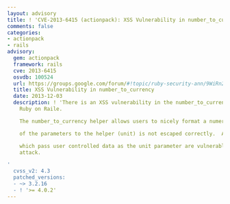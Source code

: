 ```yaml
---
layout: advisory
title: ! 'CVE-2013-6415 (actionpack): XSS Vulnerability in number_to_currency'
comments: false
categories:
- actionpack
- rails
advisory:
  gem: actionpack
  framework: rails
  cve: 2013-6415
  osvdb: 100524
  url: https://groups.google.com/forum/#!topic/ruby-security-ann/9WiRn2nhfq0
  title: XSS Vulnerability in number_to_currency
  date: 2013-12-03
  description: ! 'There is an XSS vulnerability in the number_to_currency helper in
    Ruby on Raile.

    The number_to_currency helper allows users to nicely format a numeric value. One

    of the parameters to the helper (unit) is not escaped correctly.  Applications

    which pass user controlled data as the unit parameter are vulnerable to an XSS
    attack.

'
  cvss_v2: 4.3
  patched_versions:
  - ~> 3.2.16
  - ! '>= 4.0.2'
---
```

